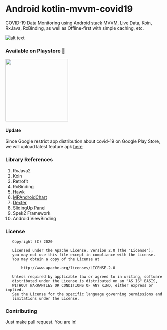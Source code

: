 # Android kotlin-mvvm-covid19
COVID-19 Data Monitoring using Android stack MVVM, Live Data, Koin, RxJava, RxBinding, as well as Offline-first with simple caching, etc.

![alt text](https://cdn.dribbble.com/users/1114210/screenshots/10762051/media/3250c1dd7fd00434cbf5df6498afb996.png)

### Available on Playstore 🎉
<a href="https://play.google.com/store/apps/details?id=id.rizmaulana.covid19"><img src="https://locations.massageenvy.com/images/google-play-badge.png" width="200"/></a>
#### Update
Since Google restrict app distribution about covid-19 on Google Play Store, we will upload latest feature apk [here](https://drive.google.com/folderview?id=1MaO9mIKWCFWSK2lFtEfKge1z8XDesi8n)

### Library References
1. RxJava2 
2. Koin 
3. Retrofit
4. RxBinding
5. [Hawk](https://github.com/orhanobut/hawk)
6. [MPAndroidChart](https://github.com/PhilJay/MPAndroidChart)
7. [Dexter](https://github.com/Karumi/Dexter)
8. [SlidingUp Panel](https://github.com/umano/AndroidSlidingUpPanel)
9. Spek2 Framework
10. Android ViewBinding

### License
```
   Copyright (C) 2020

   Licensed under the Apache License, Version 2.0 (the "License");
   you may not use this file except in compliance with the License.
   You may obtain a copy of the License at

       http://www.apache.org/licenses/LICENSE-2.0

   Unless required by applicable law or agreed to in writing, software
   distributed under the License is distributed on an "AS IS" BASIS,
   WITHOUT WARRANTIES OR CONDITIONS OF ANY KIND, either express or implied.
   See the License for the specific language governing permissions and
   limitations under the License.
```

### Contributing
Just make pull request. You are in!

